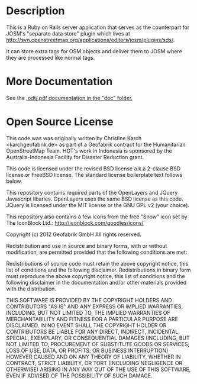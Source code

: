 # Description

This is a Ruby on Rails server application that serves as the
counterpart for JOSM's "separate data store" plugin which lives
at http://svn.openstreetmap.org/applications/editors/josm/plugins/sds/.

It can store extra tags for OSM objects and deliver them to
JOSM where they are processed like normal tags.

# More Documentation

See the [.odt/.pdf documentation in the "doc" folder.](doc/sds.pdf)

# Open Source License

This code was was originally written by Christine Karch
<karchgeofabrik.de> as part of a Geofabrik contract
for the Humanitarian OpenStreetMap Team. HOT's work 
in Indonesia is sponsored by the Australia-Indonesia 
Facility for Disaster Reduction grant.

This code is licensed under the revised BSD license a.k.a
2-clause BSD license or FreeBSD license.  The standard 
license boilerplate text follows below.

This repository contains required parts of the OpenLayers and
JQuery Javascript libaries. OpenLayers uses the same BSD 
license as this code. JQuery is licensed under the MIT license
or the GNU GPL v2 (your choice).

This repository also contains a few icons from the free "Snow" 
icon set by The IconBlock Ltd.: http://iconblock.com/goodies/icons/

Copyright (c) 2012 Geofabrik GmbH
All rights reserved.

Redistribution and use in source and binary forms, with or without modification, are permitted provided that the following conditions are met:

Redistributions of source code must retain the above copyright notice, this list of conditions and the following disclaimer.
Redistributions in binary form must reproduce the above copyright notice, this list of conditions and the following disclaimer in the documentation and/or other materials provided with the distribution.

THIS SOFTWARE IS PROVIDED BY THE COPYRIGHT HOLDERS AND CONTRIBUTORS "AS IS" AND ANY EXPRESS OR IMPLIED WARRANTIES, INCLUDING, BUT NOT LIMITED TO, THE IMPLIED WARRANTIES OF MERCHANTABILITY AND FITNESS FOR A PARTICULAR PURPOSE ARE DISCLAIMED. IN NO EVENT SHALL THE COPYRIGHT HOLDER OR CONTRIBUTORS BE LIABLE FOR ANY DIRECT, INDIRECT, INCIDENTAL, SPECIAL, EXEMPLARY, OR CONSEQUENTIAL DAMAGES (INCLUDING, BUT NOT LIMITED TO, PROCUREMENT OF SUBSTITUTE GOODS OR SERVICES; LOSS OF USE, DATA, OR PROFITS; OR BUSINESS INTERRUPTION) HOWEVER CAUSED AND ON ANY THEORY OF LIABILITY, WHETHER IN CONTRACT, STRICT LIABILITY, OR TORT (INCLUDING NEGLIGENCE OR OTHERWISE) ARISING IN ANY WAY OUT OF THE USE OF THIS SOFTWARE, EVEN IF ADVISED OF THE POSSIBILITY OF SUCH DAMAGE.

